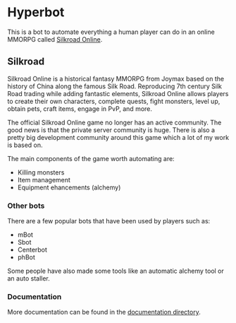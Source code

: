 # Hyperbot
This is a bot to automate everything a human player can do in an online MMORPG called [Silkroad Online](http://www.joymax.com/silkroad/).

## Silkroad
Silkroad Online is a historical fantasy MMORPG from Joymax based on the history of China along the famous Silk Road. Reproducing 7th century Silk Road trading while adding fantastic elements, Silkroad Online allows players to create their own characters, complete quests, fight monsters, level up, obtain pets, craft items, engage in PvP, and more.

The official Silkroad Online game no longer has an active community. The good news is that the private server community is huge. There is also a pretty big development community around this game which a lot of my work is based on.

The main components of the game worth automating are:
- Killing monsters
- Item management
- Equipment ehancements (alchemy)

### Other bots
There are a few popular bots that have been used by players such as:
- mBot
- Sbot
- Centerbot
- phBot

Some people have also made some tools like an automatic alchemy tool or an auto staller.

### Documentation
More documentation can be found in the [documentation directory](documents).

